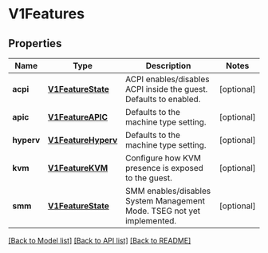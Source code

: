 # V1Features

## Properties
Name | Type | Description | Notes
------------ | ------------- | ------------- | -------------
**acpi** | [**V1FeatureState**](V1FeatureState.md) | ACPI enables/disables ACPI inside the guest. Defaults to enabled. | [optional] 
**apic** | [**V1FeatureAPIC**](V1FeatureAPIC.md) | Defaults to the machine type setting. | [optional] 
**hyperv** | [**V1FeatureHyperv**](V1FeatureHyperv.md) | Defaults to the machine type setting. | [optional] 
**kvm** | [**V1FeatureKVM**](V1FeatureKVM.md) | Configure how KVM presence is exposed to the guest. | [optional] 
**smm** | [**V1FeatureState**](V1FeatureState.md) | SMM enables/disables System Management Mode. TSEG not yet implemented. | [optional] 

[[Back to Model list]](../README.md#documentation-for-models) [[Back to API list]](../README.md#documentation-for-api-endpoints) [[Back to README]](../README.md)


